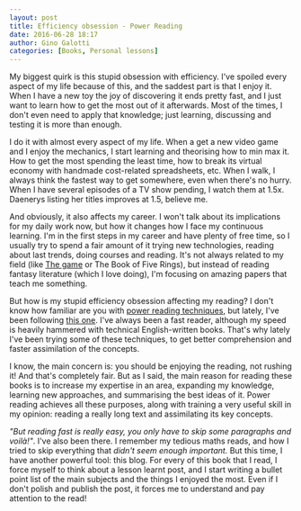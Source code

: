 ```yaml
---
layout: post
title: Efficiency obsession - Power Reading
date: 2016-06-28 18:17
author: Gino Galotti
categories: [Books, Personal lessons]
---
```

My biggest quirk is this stupid obsession with efficiency. I've spoiled every aspect of my life because of this, and the saddest part is that I enjoy it. When I have a new toy the joy of discovering it ends pretty fast, and I just want to learn how to get the most out of it afterwards. Most of the times, I don't even need to apply that knowledge; just learning, discussing and testing it is more than enough.

I do it with almost every aspect of my life. When a get a new video game and I enjoy the mechanics, I start learning and theorising how to min max it. How to get the most spending the least time, how to break its virtual economy with handmade cost-related spreadsheets, etc. When I walk, I always think the fastest way to get somewhere, even when there's no hurry. When I have several episodes of a TV show pending, I watch them at 1.5x. Daenerys listing her titles improves at 1.5, believe me.

And obviously, it also affects my career. I won't talk about its implications for my daily work now, but how it changes how I face my continuous learning. I'm in the first steps in my career and have plenty of free time, so I usually try to spend a fair amount of it trying new technologies, reading about last trends, doing courses and reading. It's not always related to my field (like [The game](https://callmegino.wordpress.com/2016/04/23/how-the-game-improved-the-relationship-with-my-colleagues/) or The Book of Five Rings), but instead of reading fantasy literature (which I love doing), I'm focusing on amazing papers that teach me something.

But how is my stupid efficiency obsession affecting my reading? I don't know how familiar are you with [power reading techniques](http://zenhabits.net/overclock-your-reading-speed/), but lately, I've been following [this one](https://youtu.be/zqPH3kDyfCg). I've always been a fast reader, although my speed is heavily hammered with technical English-written books. That's why lately I've been trying some of these techniques, to get better comprehension and faster assimilation of the concepts.

I know, the main concern is: you should be enjoying the reading, not rushing it! And that's completely fair. But as I said, the main reason for reading these books is to increase my expertise in an area, expanding my knowledge, learning new approaches, and summarising the best ideas of it. Power reading achieves all these purposes, along with training a very useful skill in my opinion: reading a really long text and assimilating its key concepts.

_"But reading fast is really easy, you only have to skip some paragraphs and voilà!"_. I've also been there. I remember my tedious maths reads, and how I tried to skip everything that _didn't seem enough important._ But this time, I have another powerful tool: this blog. For every of this book that I read, I force myself to think about a lesson learnt post, and I start writing a bullet point list of the main subjects and the things I enjoyed the most. Even if I don't polish and publish the post, it forces me to understand and pay attention to the read!